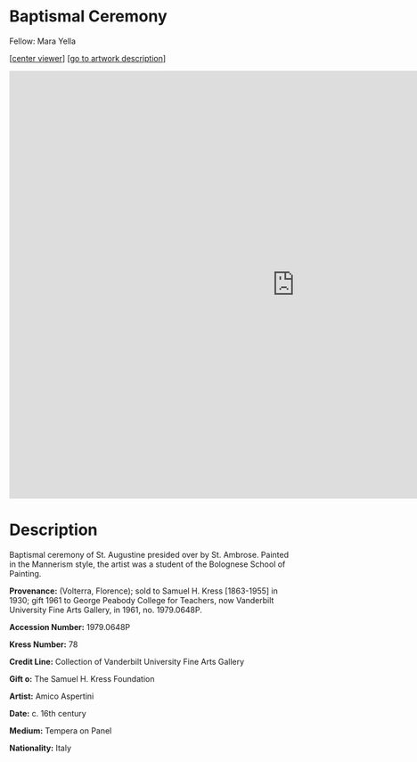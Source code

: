 # Baptismal Ceremony

Fellow: Mara Yella

\[[center viewer](#viewer)\] \[[go to artwork description](#description)\]

<iframe id="viewer" src="https://www.exhibit.so/exhibits/IVf1ENelbpznAoCZnwyZ?embedded=true" width="1024" height="768" allowfullscreen allow="autoplay" frameborder="0"></iframe>

# Description

Baptismal ceremony of St. Augustine​ presided over by St. Ambrose. Painted in the Mannerism style, the artist was a student of the Bolognese School of Painting.

**Provenance:** (Volterra, Florence); sold to Samuel H. Kress [1863-1955] in 1930; gift 1961 to George Peabody College for Teachers, now Vanderbilt University Fine Arts Gallery, in 1961, no. 1979.0648P.

**Accession Number:** 1979.0648P

**Kress Number:** 78

**Credit Line:** Collection of Vanderbilt University Fine Arts Gallery

**Gift o:** The Samuel H. Kress Foundation

**Artist:** Amico Aspertini

**Date:** c. 16th century

**Medium:** Tempera on Panel

**Nationality:** Italy


